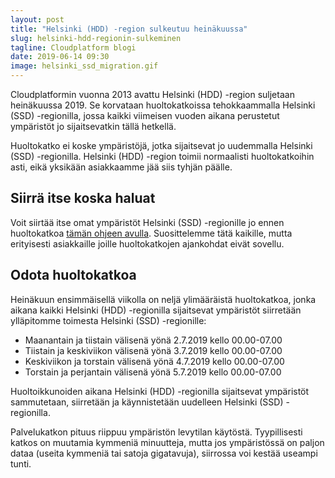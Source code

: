 ```yaml
---
layout: post
title: "Helsinki (HDD) -region sulkeutuu heinäkuussa"
slug: helsinki-hdd-regionin-sulkeminen
tagline: Cloudplatform blogi
date: 2019-06-14 09:30
image: helsinki_ssd_migration.gif
---
```


Cloudplatformin vuonna 2013 avattu Helsinki (HDD) -region suljetaan heinäkuussa 2019. Se korvataan huoltokatkoissa tehokkaammalla Helsinki (SSD) -regionilla, jossa kaikki viimeisen vuoden aikana perustetut ympäristöt jo sijaitsevatkin tällä hetkellä.

Huoltokatko ei koske ympäristöjä, jotka sijaitsevat jo uudemmalla Helsinki (SSD) -regionilla. Helsinki (HDD) -region toimii normaalisti huoltokatkoihin asti, eikä yksikään asiakkaamme jää siis tyhjän päälle.

## Siirrä itse koska haluat

Voit siirtää itse omat ympäristöt Helsinki (SSD) -regionille jo ennen huoltokatkoa [tämän ohjeen avulla](/helsinki-ssd-migraatio/). Suosittelemme tätä kaikille, mutta erityisesti asiakkaille joille huoltokatkojen ajankohdat eivät sovellu.

## Odota huoltokatkoa

Heinäkuun ensimmäisellä viikolla on neljä ylimääräistä huoltokatkoa, jonka aikana kaikki Helsinki (HDD) -regionilla sijaitsevat ympäristöt siirretään ylläpitomme toimesta Helsinki (SSD) -regionille:

- Maanantain ja tiistain välisenä yönä 2.7.2019 kello 00.00-07.00
- Tiistain ja keskiviikon välisenä yönä 3.7.2019 kello 00.00-07.00
- Keskiviikon ja torstain välisenä yönä 4.7.2019 kello 00.00-07.00
- Torstain ja perjantain välisenä yönä 5.7.2019 kello 00.00-07.00

Huoltoikkunoiden aikana Helsinki (HDD) -regionilla sijaitsevat ympäristöt sammutetaan, siirretään ja käynnistetään uudelleen Helsinki (SSD) -regionilla.

Palvelukatkon pituus riippuu ympäristön levytilan käytöstä. Tyypillisesti katkos on muutamia kymmeniä minuutteja, mutta jos ympäristössä on paljon dataa (useita kymmeniä tai satoja gigatavuja), siirrossa voi kestää useampi tunti.
